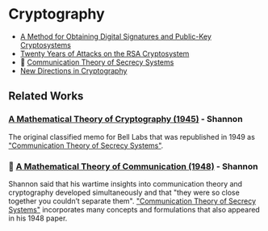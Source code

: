 # Cryptography 

* [A Method for Obtaining Digital Signatures and Public-Key Cryptosystems](http://people.csail.mit.edu/rivest/Rsapaper.pdf)
* [Twenty Years of Attacks on the RSA Cryptosystem](https://crypto.stanford.edu/~dabo/papers/RSA-survey.pdf)
* :scroll: [Communication Theory of Secrecy Systems](communication-theory-of-secrecy-systems.pdf)
* [New Directions in Cryptography](http://www-ee.stanford.edu/~hellman/publications/24.pdf)

## Related Works
### [A Mathematical Theory of Cryptography (1945)](http://www.cs.bell-labs.com/who/dmr/pdfs/shannoncryptshrt.pdf) - Shannon
The original classified memo for Bell Labs that was republished in 1949 as ["Communication Theory of Secrecy Systems"](communication-theory-of-secrecy-systems.pdf).

### :scroll: [A Mathematical Theory of Communication (1948)](../information_theory/a-mathematical-theory-of-communication-1948.pdf) - Shannon
Shannon said that his wartime insights into communication theory and cryptography developed simultaneously and that "they were so close together you couldn’t separate them". ["Communication Theory of Secrecy Systems"](communication-theory-of-secrecy-systems.pdf) incorporates many concepts and formulations that also appeared in his 1948 paper.
